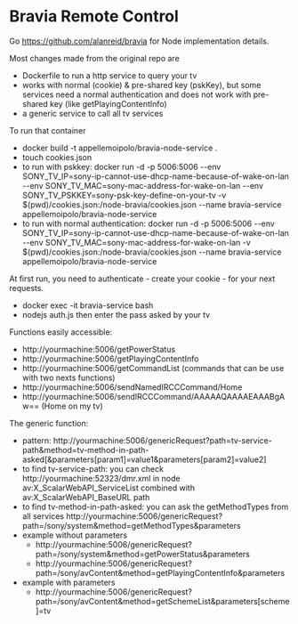 Bravia Remote Control
============

Go https://github.com/alanreid/bravia for Node implementation details.

Most changes made from the original repo are
* Dockerfile to run a http service to query your tv
* works with normal (cookie) & pre-shared key (pskKey), but some services need a normal authentication and does not work with pre-shared key (like getPlayingContentInfo)
* a generic service to call all tv services

To run that container
* docker build -t appellemoipolo/bravia-node-service .
* touch cookies.json
* to run with pskkey: docker run -d -p 5006:5006 --env SONY_TV_IP=sony-ip-cannot-use-dhcp-name-because-of-wake-on-lan --env SONY_TV_MAC=sony-mac-address-for-wake-on-lan --env SONY_TV_PSKKEY=sony-psk-key-define-on-your-tv -v $(pwd)/cookies.json:/node-bravia/cookies.json --name bravia-service appellemoipolo/bravia-node-service
* to run with normal authentication: docker run -d -p 5006:5006 --env SONY_TV_IP=sony-ip-cannot-use-dhcp-name-because-of-wake-on-lan --env SONY_TV_MAC=sony-mac-address-for-wake-on-lan -v $(pwd)/cookies.json:/node-bravia/cookies.json --name bravia-service appellemoipolo/bravia-node-service

At first run, you need to authenticate - create your cookie - for your next requests.
* docker exec -it bravia-service bash
* nodejs auth.js then enter the pass asked by your tv

Functions easily accessible:
* http://yourmachine:5006/getPowerStatus
* http://yourmachine:5006/getPlayingContentInfo
* http://yourmachine:5006/getCommandList (commands that can be use with two nexts functions)
* http://yourmachine:5006/sendNamedIRCCCommand/Home
* http://yourmachine:5006/sendIRCCCommand/AAAAAQAAAAEAAABgAw== (Home on my tv)

The generic function:
* pattern: http://yourmachine:5006/genericRequest?path=tv-service-path&method=tv-method-in-path-asked[&parameters[param1]=value1&parameters[param2]=value2]
* to find tv-service-path: you can check http://yourmachine:52323/dmr.xml in node av:X_ScalarWebAPI_ServiceList combined with av:X_ScalarWebAPI_BaseURL path
* to find tv-method-in-path-asked: you can ask the getMethodTypes from all services http://yourmachine:5006/genericRequest?path=/sony/system&method=getMethodTypes&parameters
* example without parameters
  * http://yourmachine:5006/genericRequest?path=/sony/system&method=getPowerStatus&parameters
  * http://yourmachine:5006/genericRequest?path=/sony/avContent&method=getPlayingContentInfo&parameters
* example with parameters
  * http://yourmachine:5006/genericRequest?path=/sony/avContent&method=getSchemeList&parameters[scheme]=tv
